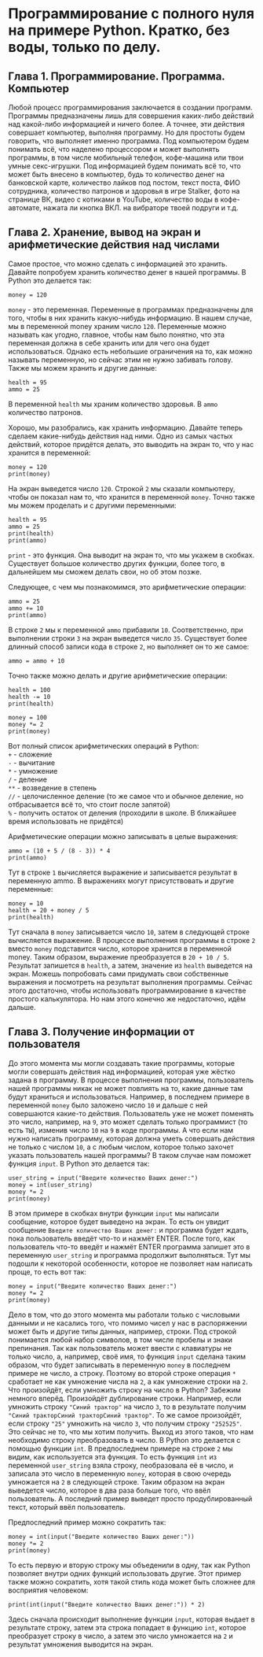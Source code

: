 # Программирование с полного нуля на примере Python. Кратко, без воды, только по делу.

## Глава 1. Программирование. Программа. Компьютер

Любой процесс программирования заключается в создании программ. Программы предназначены лишь для совершения каких-либо действий над какой-либо информацией и ничего более. А точнее, эти действия совершает компьютер, выполняя программу. Но для простоты будем говорить, что выполняет именно программа. Под компьютером будем понимать всё, что наделено процессором и может выполнять программы, в том числе мобильный телефон, кофе-машина или твои умные секс-игрушки. Под информацией будем понимать всё то, что может быть внесено в компьютер, будь то количество денег на банковской карте, количество лайков под постом, текст поста, ФИО сотрудника, количество патронов и здоровья в игре Stalker, фото на странице ВК, видео с котиками в YouTube, количество воды в кофе-автомате, нажата ли кнопка ВКЛ. на вибраторе твоей подруги и т.д.

## Глава 2. Хранение, вывод на экран и арифметические действия над числами

Самое простое, что можно сделать с информацией это хранить. Давайте попробуем хранить количество денег в нашей программы. В Python это делается так:

```
money = 120
```

```money``` - это переменная. Переменные в программах предназначены для того, чтобы в них хранить какую-нибудь информацию. В нашем случае, мы в переменной money храним число ```120```. Переменные можно называть как угодно, главное, чтобы нам было понятно, что эта переменная должна в себе хранить или для чего она будет использоваться. Однако есть небольшие ограничения на то, как можно называть переменную, но сейчас этим не нужно забивать голову. Также мы можем хранить и другие данные:

```
health = 95
ammo = 25
```

В переменной ```health``` мы храним количество здоровья. В ```ammo``` количество патронов.  
  
Хорошо, мы разобрались, как хранить информацию. Давайте теперь сделаем какие-нибудь действия над ними. Одно из самых частых действий, которое придётся делать, это выводить на экран то, что у нас хранится в переменной:

```
money = 120
print(money)
```

На экран выведется число ```120```. Строкой ```2``` мы сказали компьютеру, чтобы он показал нам то, что хранится в переменной ```money```. Точно также мы можем проделать и с другими переменными:

```
health = 95
ammo = 25
print(health)
print(ammo)
```

```print``` - это функция. Она выводит на экран то, что мы укажем в скобках. Существует большое количество других функции, более того, в дальнейшем мы сможем делать свои, но об этом позже.  
  
Следующее, с чем мы познакомимся, это арифметические операции:

```
ammo = 25
ammo += 10
print(ammo)
```

В строке ```2``` мы к переменной ```ammo``` прибавили ```10```. Соответственно, при выполнении строки ```3``` на экран выведется число ```35```. Существует более длинный способ записи кода в строке ```2```, но выполняет он то же самое:

```
ammo = ammo + 10
```

Точно также можно делать и другие арифметические операции:

```
health = 100
health -= 10
print(health)

money = 100
money *= 2
print(money)
```

Вот полный список арифметических операций в Python:  
```+``` - сложение  
```-``` - вычитание  
```*``` - умножение  
```/``` - деление  
```**``` - возведение в степень  
```//``` - целочисленное деление (то же самое что и обычное деление, но отбрасывается всё то, что стоит после запятой)  
```%``` - получить остаток от деления (проходили в школе. В ближайшее время использовать не придётся)  

Арифметические операции можно записывать в целые выражения:

```
ammo = (10 + 5 / (8 - 3)) * 4
print(ammo)
```

Тут в строке ```1``` вычисляется выражение и записывается результат в переменную ammo. В выражениях могут присутствовать и другие переменные:

```
money = 10
health = 20 + money / 5
print(health)
```

Тут сначала в ```money``` записывается число ```10```, затем в следующей строке вычисляется выражение. В процессе выполнения программы в строке ```2``` вместо ```money``` подставится число, которое хранится в переменной money. Таким образом, выражение преобразуется в ```20 + 10 / 5```. Результат запишется в ```health```, а затем, значение из ```health``` выведется на экран. Можешь попробовать сами придумать свои собственные выражения и посмотреть на результат выполнения программы.
Сейчас этого достаточно, чтобы использовать программирование в качестве простого калькулятора. Но нам этого конечно же недостаточно, идём дальше.

## Глава 3. Получение информации от пользователя

До этого момента мы могли создавать такие программы, которые могли совершать действия над информацией, которая уже жёстко задана в программу. В процессе выполнения программы, пользователь нашей программы никак не может повлиять на то, какие данные там будут храниться и использоваться. Например, в последнем примере в переменной ```money``` было заложено число ```10``` и дальше с ней совершаются какие-то действия. Пользователь уже не может поменять это число, например, на ```9```, это может сделать только программист (то есть ```ТЫ```), изменив число ```10``` на ```9``` в коде программы. А что если нам нужно написать программу, которая должна уметь совершать действия не только с числом ```10```, а с любым числом, которое только захочет указать пользователь нашей программы? В таком случае нам поможет функция ```input```. В Python это делается так:

```
user_string = input("Введите количество Ваших денег:")
money = int(user_string)
money *= 2
print(money)
```

В этом примере в скобках внутри функции ```input``` мы написали сообщение, которое будет выведено на экран. То есть он увидит сообщение ```Введите количество Ваших денег:``` и программа будет ждать, пока пользователь введёт что-то и нажмёт ENTER. После того, как пользователь что-то введёт и нажмёт ENTER программа запишет это в переменную ```user_string``` и программа продолжит выполняться. Тут мы подошли к некоторой особенности, которое не позволяет нам написать проще, то есть вот так:

```
money = input("Введите количество Ваших денег:")
money *= 2
print(money)
```

Дело в том, что до этого момента мы работали только с числовыми данными и не касались того, что помимо чисел у нас в распоряжении может быть и другие типы данных, например, строки. Под строкой понимается любой набор символов, в том числе пробелы и знаки препинания. Так как пользователь может ввести с клавиатуры не только число, а, например, своё имя, то функция ```input``` сделана таким образом, что будет записывать в переменную ```money``` в последнем примере не число, а строку. Поэтому во второй строке операция ```*``` сработает не как умножение числа на ```2```, а как умножение строки на ```2```. Что произойдёт, если умножить строку на число в Python? Забежим немного вперёд. Произойдёт дублирование строки. Например, если умножить строку ```"Синий трактор"``` на число ```3```, то в результате получим ```"Синий тракторСиний тракторСиний трактор"```. То же самое произойдёт, если строку ```"25"``` умножить на число ```3```, что получим строку ```"252525"```. Это сейчас не то, что мы хотим получить. Выход из этого таков, что нам необходимо строку преобразовать в число. В Python это делается с помощью функции ```int```. В предпоследнем примере на строке ```2``` мы видим, как используется эта функция. То есть функция ```int``` из переменной ```user_string``` взяла строку, пеобразовала её в число, и записала это число в переменную ```money```, которая в свою очередь умножается на ```2``` в следующей строке. Таким образом на экран выведется число, которое в два раза больше того, что ввёл пользователь. А последний пример выведет просто продублированный текст, который ввёл пользователь.  
  
Предпоследний пример можно сократить так:

```
money = int(input("Введите количество Ваших денег:"))
money *= 2
print(money)
```

То есть первую и вторую строку мы объеденили в одну, так как Python позволяет внутри одних функций использовать другие. Этот пример также можно сократить, хотя такой стиль кода может быть сложнее для восприятия человеком:

```
print(int(input("Введите количество Ваших денег:")) * 2)
```
Здесь сначала происходит выполнение функции ```input```, которая выдает в результате строку, затем эта строка попадает в функцию ```int```, которое преобразует строку в число, а затем это число умножается на ```2``` и результат умножения выводится на экран.
